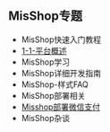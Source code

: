 
## MisShop专题
- MisShop快速入门教程
 - [1-1-平台概述](https://misshop.github.io/www/MisShop快速入门教程/1-1-平台概述)
- MisShop学习
- MisShop详细开发指南
- MisShop-样式FAQ
- MisShop部署相关
 - [Misshop部署微信支付](https://misshop.github.io/www/MisShop部署相关/Misshop部署微信支付)
- MisShop杂谈
